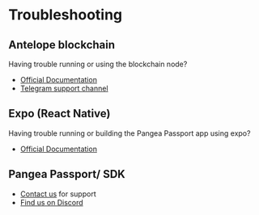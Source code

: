 # Troubleshooting

## Antelope blockchain

Having trouble running or using the blockchain node?

* [Official Documentation](https://docs.eosnetwork.com/)
* [Telegram support channel](https://t.me/antelopedevs)

## Expo (React Native)

Having trouble running or building the Pangea Passport app using expo?

* [Official Documentation](https://docs.expo.dev)

## Pangea Passport/ SDK

* [Contact us](https://pangea.web4.world/contact-us) for support
* [Find us on Discord](https://www.discord.gg/QqVJz5XF8d)
